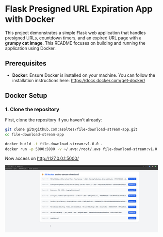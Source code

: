 # Flask Presigned URL Expiration App with Docker

This project demonstrates a simple Flask web application that handles presigned URLs, countdown timers, and an expired URL page with a **grumpy cat image**. This README focuses on building and running the application using Docker.

## Prerequisites

- **Docker**: Ensure Docker is installed on your machine. You can follow the installation instructions here: https://docs.docker.com/get-docker/

## Docker Setup

### 1. Clone the repository

First, clone the repository if you haven't already:

```bash
git clone git@github.com:asoltes/file-download-stream-app.git
cd file-download-stream-app
```

```bash
docker build -t file-download-stream:v1.0.0 .
docker run -p 5000:5000 -v ~/.aws:/root/.aws file-download-stream:v1.0.0
```

Now access on  http://127.0.0.1:5000/


![alt text](image.png)